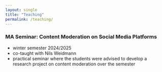 ```yaml
---
layout: single
title: "Teaching"
permalink: /teaching/
---
```


### MA Seminar: Content Moderation on Social Media Platforms

- winter semester 2024/2025
- co-taught with Nils Weidmann
- practical seminar where the students were advised to develop a research project on content moderation over the semester 